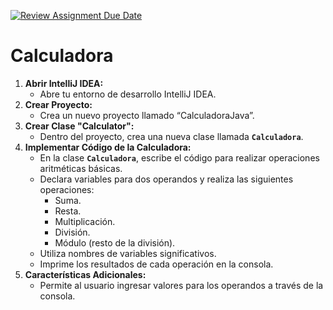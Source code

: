 [![Review Assignment Due Date](https://classroom.github.com/assets/deadline-readme-button-22041afd0340ce965d47ae6ef1cefeee28c7c493a6346c4f15d667ab976d596c.svg)](https://classroom.github.com/a/vCX6eAcc)
# Calculadora
1. **Abrir IntelliJ IDEA:**
    - Abre tu entorno de desarrollo IntelliJ IDEA.
2. **Crear Proyecto:**
    - Crea un nuevo proyecto llamado “CalculadoraJava”.
3. **Crear Clase "Calculator":**
    - Dentro del proyecto, crea una nueva clase llamada **`Calculadora`**.
4. **Implementar Código de la Calculadora:**
    - En la clase **`Calculadora`**, escribe el código para realizar operaciones aritméticas básicas.
    - Declara variables para dos operandos y realiza las siguientes operaciones:
        - Suma.
        - Resta.
        - Multiplicación.
        - División.
        - Módulo (resto de la división).
    - Utiliza nombres de variables significativos.
    - Imprime los resultados de cada operación en la consola.
5. **Características Adicionales:**
    - Permite al usuario ingresar valores para los operandos a través de la consola.
